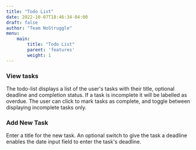 ```yaml
---
title: "Todo List"
date: 2022-10-07T18:46:34-04:00
draft: false
author: "Team NoStruggle"
menu: 
    main: 
        title: "Todo List"
        parent: 'features'
        weight: 1
---
```


### View tasks

The todo-list displays a list of the user's tasks with their title, optional deadline and completion status. If a task is incomplete it will be labelled as overdue. The user can click to mark tasks as complete, and toggle between displaying incomplete tasks only.



### Add New Task

Enter a title for the new task. An optional switch to give the task a deadline enables the date input field to enter the task's deadline.